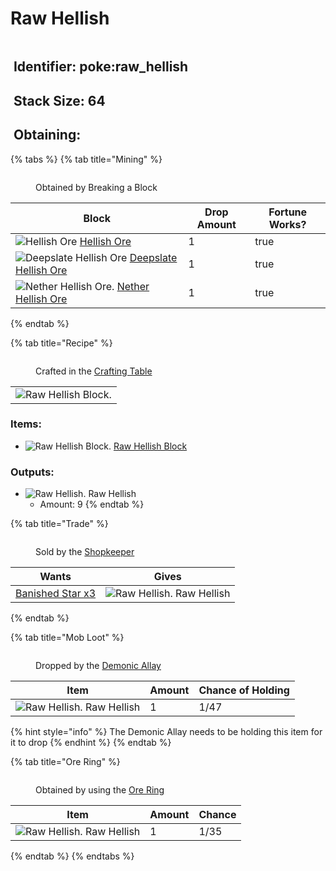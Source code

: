 # Raw Hellish

<figure><img src="https://github.com/user-attachments/assets/38701246-68fb-49d2-b6da-e00baeed17d8" alt=""><figcaption></figcaption></figure>

## <img src="https://minecraft.wiki/images/Name_Tag_JE2_BE2.png?cbdc1" alt="" data-size="line"> Identifier: poke:raw\_hellish <a href="#identifier" id="identifier"></a>

## <img src="https://minecraft.wiki/images/Light_Gray_Bundle_JE1_BE1.png?b552e" alt="" data-size="line"> Stack Size: 64

## <img src="https://minecraft.wiki/images/thumb/Crafting_Table_JE4_BE3.png/150px-Crafting_Table_JE4_BE3.png?5767f" alt="" data-size="line"> Obtaining:

{% tabs %}
{% tab title="Mining" %}
<figure><img src="https://github.com/user-attachments/assets/d1e653c0-4330-48e7-afc4-19c7eb52cb95" alt=""><figcaption><p>Obtained by Breaking a Block</p></figcaption></figure>

<table><thead><tr><th>Block</th><th>Drop Amount</th><th data-type="checkbox">Fortune Works?</th></tr></thead><tbody><tr><td><img src="https://github.com/user-attachments/assets/f4a2afe9-f3e4-49b7-a502-86d4ec3fbde6" alt="Hellish Ore" data-size="line"> <a href="../../blocks/ores/stone-ores/hellish-ore.md">Hellish Ore</a></td><td>1</td><td>true</td></tr><tr><td><img src="https://github.com/user-attachments/assets/6cc28f0e-7286-44e4-b39d-41d9c5fb2697" alt="Deepslate Hellish Ore" data-size="line"> <a href="../../blocks/ores/deepslate-ores/deepslate-hellish-ore.md">Deepslate Hellish Ore</a></td><td>1</td><td>true</td></tr><tr><td><img src="https://github.com/user-attachments/assets/157d98cc-8250-42e6-aa32-7eff118ec5f1" alt="Nether Hellish Ore." data-size="line"> <a href="../../blocks/ores/nether-ores/nether-hellish-ore.md">Nether Hellish Ore</a></td><td>1</td><td>true</td></tr></tbody></table>
{% endtab %}

{% tab title="Recipe" %}
<figure><img src="https://minecraft.wiki/images/thumb/Crafting_Table_JE4_BE3.png/150px-Crafting_Table_JE4_BE3.png?5767f" alt=""><figcaption><p>Crafted in the <a href="https://minecraft.wiki/w/Crafting_Table">Crafting Table</a></p></figcaption></figure>

|                                                                                                                                           |
| :---------------------------------------------------------------------------------------------------------------------------------------: |
| <img src="https://github.com/user-attachments/assets/c7dfe120-db74-45f5-bd58-416745dfd18b" alt="Raw Hellish Block." data-size="original"> |

### Items:

* <img src="https://github.com/user-attachments/assets/c7dfe120-db74-45f5-bd58-416745dfd18b" alt="Raw Hellish Block." data-size="line"> [Raw Hellish Block](../../blocks/raw-ore-blocks/raw-hellish-block.md)

### Outputs:

* <img src="https://github.com/user-attachments/assets/38701246-68fb-49d2-b6da-e00baeed17d8" alt="Raw Hellish." data-size="line"> Raw Hellish
  * Amount: 9
{% endtab %}

{% tab title="Trade" %}
<figure><img src="https://github.com/user-attachments/assets/adc1c7b5-4611-4b54-b1a4-1fcaafe6c896" alt=""><figcaption><p>Sold by the <a href="../../mobs/traders/shopkeeper.md">Shopkeeper</a></p></figcaption></figure>

| Wants                                                                                                                                                                              | Gives                                                                                                                                       |
| ---------------------------------------------------------------------------------------------------------------------------------------------------------------------------------- | ------------------------------------------------------------------------------------------------------------------------------------------- |
| [<img src="https://github.com/ItsMePok/PFE/assets/136857747/1174ceba-b39a-420f-bc70-6d78bcbe5951" alt="" data-size="line">Banished Star x3](../banished-stars/banished-star-x3.md) | <img src="https://github.com/user-attachments/assets/38701246-68fb-49d2-b6da-e00baeed17d8" alt="Raw Hellish." data-size="line"> Raw Hellish |
{% endtab %}

{% tab title="Mob Loot" %}
<figure><img src="https://github.com/user-attachments/assets/20dc2cb0-8d87-4157-8db3-bae28ef15b64" alt=""><figcaption><p>Dropped by the <a href="../../mobs/hostile-mobs/demonic-allay.md">Demonic Allay</a></p></figcaption></figure>

| Item                                                                                                                                        | Amount | Chance of Holding |
| ------------------------------------------------------------------------------------------------------------------------------------------- | ------ | ----------------- |
| <img src="https://github.com/user-attachments/assets/38701246-68fb-49d2-b6da-e00baeed17d8" alt="Raw Hellish." data-size="line"> Raw Hellish | 1      | 1/47              |

{% hint style="info" %}
The Demonic Allay needs to be holding this item for it to drop
{% endhint %}
{% endtab %}

{% tab title="Ore Ring" %}
<figure><img src="https://github.com/user-attachments/assets/03ca69b9-0b12-4b37-ace1-cf83bda706ca" alt=""><figcaption><p>Obtained by using the <a href="../../tools/rings/ore-ring.md">Ore Ring</a></p></figcaption></figure>

| Item                                                                                                                                        | Amount | Chance |
| ------------------------------------------------------------------------------------------------------------------------------------------- | ------ | ------ |
| <img src="https://github.com/user-attachments/assets/38701246-68fb-49d2-b6da-e00baeed17d8" alt="Raw Hellish." data-size="line"> Raw Hellish | 1      | 1/35   |
{% endtab %}
{% endtabs %}
